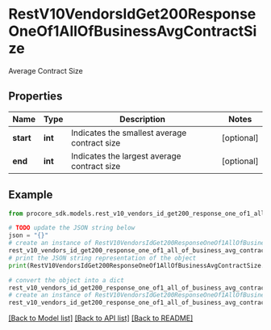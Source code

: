 # RestV10VendorsIdGet200ResponseOneOf1AllOfBusinessAvgContractSize

Average Contract Size

## Properties

Name | Type | Description | Notes
------------ | ------------- | ------------- | -------------
**start** | **int** | Indicates the smallest average contract size | [optional] 
**end** | **int** | Indicates the largest average contract size | [optional] 

## Example

```python
from procore_sdk.models.rest_v10_vendors_id_get200_response_one_of1_all_of_business_avg_contract_size import RestV10VendorsIdGet200ResponseOneOf1AllOfBusinessAvgContractSize

# TODO update the JSON string below
json = "{}"
# create an instance of RestV10VendorsIdGet200ResponseOneOf1AllOfBusinessAvgContractSize from a JSON string
rest_v10_vendors_id_get200_response_one_of1_all_of_business_avg_contract_size_instance = RestV10VendorsIdGet200ResponseOneOf1AllOfBusinessAvgContractSize.from_json(json)
# print the JSON string representation of the object
print(RestV10VendorsIdGet200ResponseOneOf1AllOfBusinessAvgContractSize.to_json())

# convert the object into a dict
rest_v10_vendors_id_get200_response_one_of1_all_of_business_avg_contract_size_dict = rest_v10_vendors_id_get200_response_one_of1_all_of_business_avg_contract_size_instance.to_dict()
# create an instance of RestV10VendorsIdGet200ResponseOneOf1AllOfBusinessAvgContractSize from a dict
rest_v10_vendors_id_get200_response_one_of1_all_of_business_avg_contract_size_from_dict = RestV10VendorsIdGet200ResponseOneOf1AllOfBusinessAvgContractSize.from_dict(rest_v10_vendors_id_get200_response_one_of1_all_of_business_avg_contract_size_dict)
```
[[Back to Model list]](../README.md#documentation-for-models) [[Back to API list]](../README.md#documentation-for-api-endpoints) [[Back to README]](../README.md)


